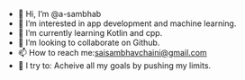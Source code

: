 - 👋 Hi, I’m @a-sambhab
- 👀 I’m interested in app development and machine learning.
- 🌱 I’m currently learning Kotlin and cpp.
- 💞️ I’m looking to collaborate on Github.
- 📫 How to reach me:saisambhavchaini@gmail.com
- 🧗 I try to: Acheive all my goals by pushing my limits.


<!---
a-sambhab/a-sambhab is a ✨ special ✨ repository because its `README.md` (this file) appears on your GitHub profile.
You can click the Preview link to take a look at your changes.
--->
